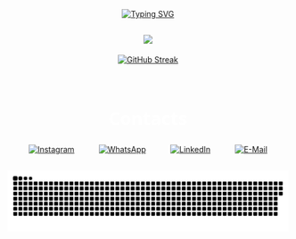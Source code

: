 <div align="center">
    <a href="https://git.io/typing-svg"><img src="https://readme-typing-svg.herokuapp.com?font=Lilita+One&size=32&duration=2000&pause=500&color=698AE1&center=true&vCenter=true&width=435&lines=Hey!++%F0%9F%91%88(%EF%BE%9F%E3%83%AE%EF%BE%9F%F0%9F%91%88);I'm+Jo%C3%A3o+Vitor;I'm+a+Full-Stack+Developer;Welcome+to+my+profile!" alt="Typing SVG" /></a>
</div>

##

<div align="center">
  <a href="https://github.com/joaovtfor"><img width="48%" src=https://github-readme-stats.vercel.app/api/top-langs/?username=joaovtfor&custom_title=Languages&show_icons=true&bg_color=DEG,666666,1C1C1C&title_color=DCDCDC&text_color=DCDCDC&icon_color=C0C0C0&hide_border=true&layout=compact /></a>
  <br></br>
  <a href="https://git.io/streak-stats"><img src="https://github-readme-streak-stats.herokuapp.com?user=joaovtfor&exclude_days=Sun%2CSat&background=10%2C666666%2C1C1C1C&fire=1700FF&currStreakNum=FFFFFF&sideNums=FFFFFF&dates=4E6DEB&ring=4E6DEB&currStreakLabel=FFFFFF&sideLabels=FFFFFF&stroke=4E6DEB&excludeDaysLabel=66666600&border=EB545400" alt="GitHub Streak" /></a>
</div>

##

<div align="center" style="display: flex; flex-direction: column;">
  <h2 align="center" style="color: #FFFFFF; font-family: Noto Sans; font-size: 32px">Contacts</h2>
  <div>
    <a style="margin-right: 20px; margin-left: 20px;" href="https://www.instagram.com/joaovtfor" target="_blank" rel="noopener" onmouseover="this.style.color='orange';" onmouseout="this.style.color=''"><img alt="Instagram" src="https://img.icons8.com/?size=50&id=32309&format=png&color=EDEDED"/></a>
    <a style="margin-right: 20px; margin-left: 20px;" href="https://wa.me/5554999303946" target="_blank" rel="noopener" onmouseover="this.style.color='orange';" onmouseout="this.style.color=''"><img alt="WhatsApp" src="https://img.icons8.com/?size=50&id=16733&format=png&color=EDEDED"/></a>
    <a style="margin-right: 20px; margin-left: 20px;" href="https://www.linkedin.com/in/joaovtfor/" target="_blank" rel="noopener" onmouseover="this.style.color='orange';" onmouseout="this.style.color=''"><img alt="LinkedIn" src="https://img.icons8.com/?size=50&id=8808&format=png&color=EDEDED"/></a>
    <a style="margin-right: 20px; margin-left: 20px;" href="mailto: joaovtfor@hotmail.com" target="_blank" rel="noopener" onmouseover="this.style.color='orange';" onmouseout="this.style.color=''"><img alt="E-Mail" src="https://img.icons8.com/?size=50&id=12623&format=png&color=EDEDED"/></a>
  </div>
</div>

##

<div align="center">
  <picture>
    <source srcset="https://github.com/joaovtfor/joaovtfor/blob/output/github-snake-dark.svg">
    <img alt="github contribution grid snake animation" src="https://github.com/joaovtfor/joaovtfor/blob/output/github-snake-dark.svg">
  </picture>
</div>

<!-- <img src="https://img.shields.io/badge/React-20232A?style=for-the-badge&logo=react&logoColor=61DAFB"/> -->

